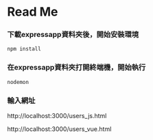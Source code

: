 # Read Me

### 下載expressapp資料夾後，開始安裝環境

```
npm install
```

### 在expressapp資料夾打開終端機，開始執行

```
nodemon
```

### 輸入網址 

http://localhost:3000/users_js.html

http://localhost:3000/users_vue.html